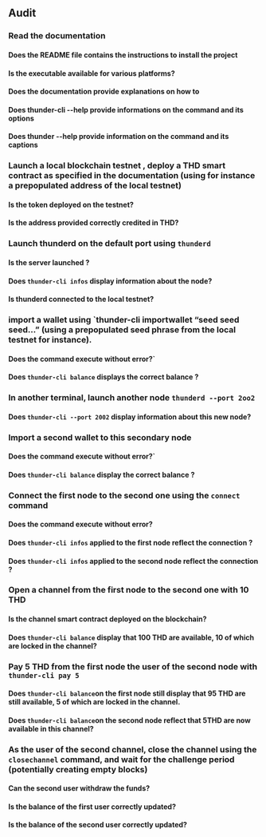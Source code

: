 ## Audit


### Read the documentation


#### Does the README file contains the instructions to install the project


#### Is the executable available for various platforms?


#### Does the documentation provide explanations on how to


#### Does thunder-cli --help provide informations on the command and its options


#### Does thunder --help provide information on the command and its captions


### Launch a local blockchain testnet , deploy a THD smart contract as specified in the documentation (using for instance a prepopulated address of the local testnet)


#### Is the token deployed on the testnet?


#### Is the address provided correctly credited in THD?


### Launch thunderd on the default port using `thunderd`


#### Is the server launched ?


#### Does `thunder-cli infos` display information about the node?


#### Is thunderd connected to the local testnet?


### import a wallet using `thunder-cli importwallet “seed seed seed…” (using a prepopulated seed phrase from the local testnet for instance).


#### Does the command execute without error?`


#### Does `thunder-cli balance` displays the correct balance ?


### In another terminal, launch another node `thunderd --port 2oo2`


#### Does `thunder-cli --port 2002` display information about this new node?


### Import a second wallet to this secondary node


#### Does the command execute without error?`


#### Does `thunder-cli balance` display the correct balance ?


### Connect the first node to the second one using the `connect` command


#### Does the command execute without error?


#### Does `thunder-cli infos` applied to the first node reflect the connection ?


#### Does `thunder-cli infos` applied to the second node reflect the connection ?


### Open a channel from the first node to the second one with 10 THD


#### Is the channel smart contract deployed on the blockchain?


#### Does `thunder-cli balance` display that 100 THD are available, 10 of which are locked in the channel?


### Pay 5 THD from the first node the user of the second node with `thunder-cli pay 5`


#### Does `thunder-cli balance`on the first node still display that 95 THD are still available, 5 of which are locked in the channel.


#### Does `thunder-cli balance`on the second node reflect that 5THD are now available in this channel?


### As the user of the second channel, close the channel using the `closechannel` command, and wait for the challenge period (potentially creating empty blocks)


#### Can the second user withdraw the funds?


#### Is the balance of the first user correctly updated?


#### Is the balance of the second user correctly updated?
